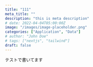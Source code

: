 ```yaml
---
title: "111"
meta_title: ""
description: "this is meta description"
# date: 2022-04-04T05:00:00Z
image: "/images/image-placeholder.png"
categories: ["Application", "Data"]
# author: "John Doe"
# tags: ["nextjs", "tailwind"]
draft: false
---
```


テストで書いてます
